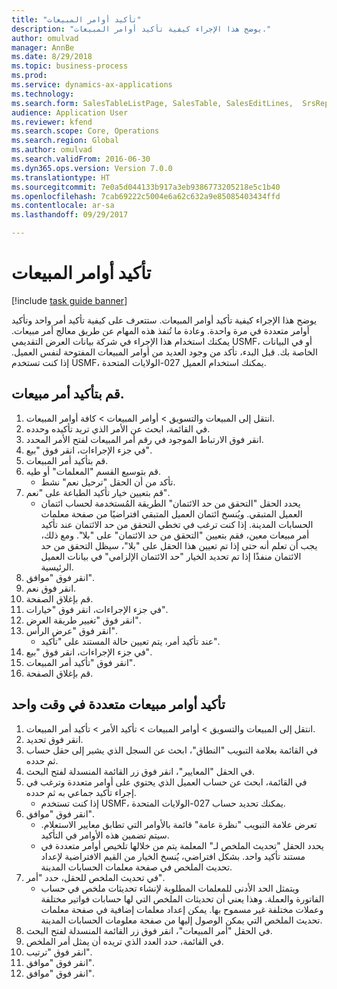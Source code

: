 ```yaml
--- 
title: "تأكيد أوامر المبيعات"
description: "يوضح هذا الإجراء كيفية تأكيد أوامر المبيعات."
author: omulvad
manager: AnnBe
ms.date: 8/29/2018
ms.topic: business-process
ms.prod: 
ms.service: dynamics-ax-applications
ms.technology: 
ms.search.form: SalesTableListPage, SalesTable, SalesEditLines,  SrsReportViewerForm, CustConfirmJournal, SysQueryForm, SysQueryFieldLookUp, SysLookup, SalesParmIdLookup
audience: Application User
ms.reviewer: kfend
ms.search.scope: Core, Operations
ms.search.region: Global
ms.author: omulvad
ms.search.validFrom: 2016-06-30
ms.dyn365.ops.version: Version 7.0.0
ms.translationtype: HT
ms.sourcegitcommit: 7e0a5d044133b917a3eb9386773205218e5c1b40
ms.openlocfilehash: 7cab69222c5004e6a62c632a9e85085403434ffd
ms.contentlocale: ar-sa
ms.lasthandoff: 09/29/2017

---
```

# <a name="confirm-sales-orders"></a>تأكيد أوامر المبيعات

[!include [task guide banner](../../includes/task-guide-banner.md)]

يوضح هذا الإجراء كيفية تأكيد أوامر المبيعات. ستتعرف على كيفية تأكيد أمر واحد وتأكيد أوامر متعددة في مرة واحدة. وعادة ما تُنفذ هذه المهام عن طريق معالج أمر مبيعات. يمكنك استخدام هذا الإجراء في شركة بيانات العرض التقديمي USMF، أو في البيانات الخاصة بك. قبل البدء، تأكد من وجود العديد من أوامر المبيعات المفتوحة لنفس العميل. إذا كنت تستخدم USMF، يمكنك استخدام العميل 027-الولايات المتحدة.


## <a name="confirm-a-single-sales-order"></a>قم بتأكيد أمر مبيعات.
1. انتقل إلى المبيعات والتسويق > أوامر المبيعات > كافة أوامر المبيعات.
2. في القائمة، ابحث عن الأمر الذي تريد تأكيده وحدده.
3. انقر فوق الارتباط الموجود في رقم أمر المبيعات لفتح الأمر المحدد.
4. في جزء الإجراءات، انقر فوق "بيع‬".
5. قم بتأكيد أمر المبيعات.
6. قم بتوسيع القسم "المعلمات" أو طيه.
    * تأكد من أن الحقل "ترحيل نعم" نشط.  
7. قم بتعيين خيار تأكيد الطباعة على "نعم".
    * يحدد الحقل "التحقق من حد الائتمان" الطريقة المُستخدمة لحساب ائتمان العميل المتبقي. ويُنسخ ائتمان العميل المتبقي افتراضيًا من صفحة معلمات الحسابات المدينة. إذا كنت ترغب في تخطي التحقق من حد الائتمان عند تأكيد أمر مبيعات معين، فقم بتعيين "التحقق من حد الائتمان" على "بلا". ومع ذلك، يجب أن تعلم أنه حتى إذا تم تعيين هذا الحقل على "بلا"، سيظل التحقق من حد الائتمان منفذًا إذا تم تحديد الخيار "حد الائتمان الإلزامي" في بيانات العميل الرئيسية.  
8. انقر فوق "موافق".
9. انقر فوق نعم.
10. قم بإغلاق الصفحة.
11. في جزء الإجراءات، انقر فوق "خيارات".
12. انقر فوق "تغيير طريقة العرض‬".
13. انقر فوق "عرض الرأس".
    * عند تأكيد أمر، يتم تعيين حالة المستند على "تأكيد".  
14. في جزء الإجراءات، انقر فوق "بيع‬".
15. انقر فوق "تأكيد أمر المبيعات".
16. قم بإغلاق الصفحة.

## <a name="confirm-multiple-sales-orders-at-once"></a>تأكيد أوامر مبيعات متعددة في وقت واحد
1. انتقل إلى المبيعات والتسويق > أوامر المبيعات > تأكيد الأمر > تأكيد أمر المبيعات.
2. انقر فوق تحديد.
3. في القائمة بعلامة التبويب "النطاق"، ابحث عن السجل الذي يشير إلى حقل حساب ثم حدده.
4. في الحقل "المعايير"، انقر فوق زر القائمة المنسدلة لفتح البحث.
5. في القائمة، ابحث عن حساب العميل الذي يحتوي على أوامر متعددة وترغب في إجراء تأكيد جماعي به ثم حدده.
    * إذا كنت تستخدم USMF، يمكنك تحديد حساب 027-الولايات المتحدة.  
6. انقر فوق "موافق".
    * تعرض علامة التبويب "نظرة عامة" قائمة بالأوامر التي تطابق معايير الاستعلام. سيتم تضمين هذه الأوامر في التأكيد.  
    * يحدد الحقل "تحديث الملخص لـ" المعلمة يتم من خلالها تلخيص أوامر متعددة في مستند تأكيد واحد. بشكل افتراضي، يُنسخ الخيار من القيم الافتراضية لإعداد تحديث الملخص في صفحة معلمات الحسابات المدينة.  
7. في تحديث الملخص للحقل، حدد "أمر".
    * ويتمثل الحد الأدنى للمعلمات المطلوبة لإنشاء تحديثات ملخص في حساب الفاتورة والعملة. وهذا يعني أن تحديثات الملخص التي لها حسابات فواتير مختلفة وعملات مختلفة غير مسموح بها. يمكن إعداد معلمات إضافية في صفحة معلمات تحديث الملخص التي يمكن الوصول إليها من صفحة معلومات الحسابات المدينة.  
8. في الحقل "أمر المبيعات"، انقر فوق زر القائمة المنسدلة لفتح البحث.
9. في القائمة، حدد العدد الذي تريده أن يمثل أمر الملخص.
10. انقر فوق "ترتيب".
11. انقر فوق "موافق".
12. انقر فوق "موافق".


